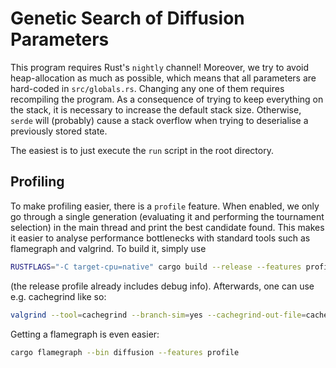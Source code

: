# Genetic Search of Diffusion Parameters

This program requires Rust's `nightly` channel! Moreover, we try to avoid heap-allocation as much as possible, which means that all parameters are hard-coded in `src/globals.rs`. Changing any one of them requires recompiling the program. As a consequence of trying to keep everything on the stack, it is necessary to increase the default stack size. Otherwise, `serde` will (probably) cause a stack overflow when trying to deserialise a previously stored state.

The easiest is to just execute the `run` script in the root directory.

## Profiling
To make profiling easier, there is a `profile` feature. When enabled, we only go through a single generation (evaluating it and performing the tournament selection) in the main thread and print the best candidate found. This makes it easier to analyse performance bottlenecks with standard tools such as flamegraph and valgrind. To build it, simply use

```bash
RUSTFLAGS="-C target-cpu=native" cargo build --release --features profile
```

(the release profile already includes debug info). Afterwards, one can use e.g. cachegrind like so:

```bash
valgrind --tool=cachegrind --branch-sim=yes --cachegrind-out-file=cachegrind.out target/release/diffusion
```

Getting a flamegraph is even easier:

```bash
cargo flamegraph --bin diffusion --features profile
```

